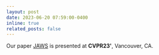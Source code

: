 ```yaml
---
layout: post
date: 2023-06-20 07:59:00-0400
inline: true
related_posts: false
---
```


Our paper [JAWS](https://www.lix.polytechnique.fr/vista/projects/2023_cvpr_wang/) is presented at __CVPR23'__, Vancouver, CA.
